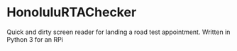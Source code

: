 # HonoluluRTAChecker
Quick and dirty screen reader for landing a road test appointment. Written in Python 3 for an RPi
